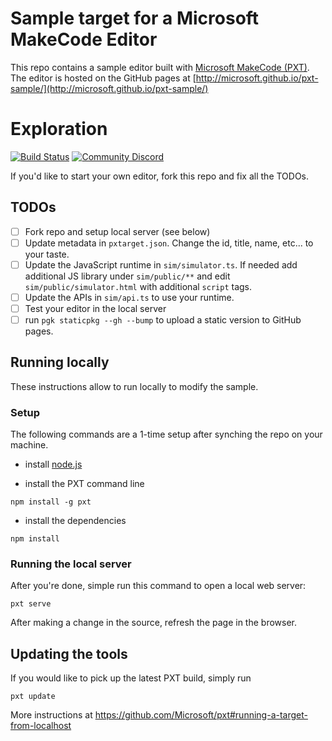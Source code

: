 # Sample target for a Microsoft MakeCode Editor

This repo contains a sample editor built with [Microsoft MakeCode (PXT)](https://github.com/Microsoft/pxt). The editor is hosted on the GitHub pages at [http://microsoft.github.io/pxt-sample/](http://microsoft.github.io/pxt-sample/)

# Exploration


[![Build Status](https://travis-ci.org/Microsoft/pxt-sample.svg?branch=master)](https://travis-ci.org/Microsoft/pxt-sample)
[![Community Discord](https://img.shields.io/discord/448979533891371018.svg)](https://aka.ms/makecodecommunity)

If you'd like to start your own editor, fork this repo and fix all the TODOs.

## TODOs

- [ ] Fork repo and setup local server (see below)
- [ ] Update metadata in ``pxtarget.json``. Change the id, title, name, etc... to your taste.
- [ ] Update the JavaScript runtime in ``sim/simulator.ts``. If needed add additional JS library under ``sim/public/**``
and edit ``sim/public/simulator.html`` with additional ``script`` tags.
- [ ] Update the APIs in ``sim/api.ts`` to use your runtime.
- [ ] Test your editor in the local server
- [ ] run ``pgk staticpkg --gh --bump`` to upload a static version to GitHub pages.

## Running locally

These instructions allow to run locally to modify the sample.

### Setup

The following commands are a 1-time setup after synching the repo on your machine.

* install [node.js](https://nodejs.org/en/)

* install the PXT command line
```
npm install -g pxt
```
* install the dependencies
```
npm install
```

### Running the local server

After you're done, simple run this command to open a local web server:
```
pxt serve
```

After making a change in the source, refresh the page in the browser.

## Updating the tools

If you would like to pick up the latest PXT build, simply run
```
pxt update
```

More instructions at https://github.com/Microsoft/pxt#running-a-target-from-localhost 
